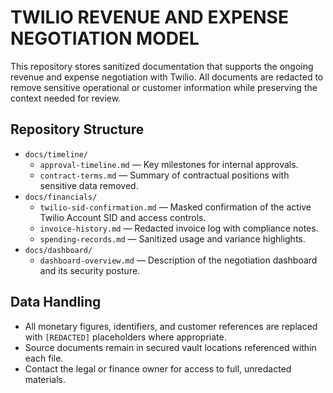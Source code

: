 # TWILIO REVENUE AND EXPENSE NEGOTIATION MODEL

This repository stores sanitized documentation that supports the ongoing revenue and expense negotiation with Twilio. All documents are redacted to remove sensitive operational or customer information while preserving the context needed for review.

## Repository Structure
- `docs/timeline/`
  - `approval-timeline.md` — Key milestones for internal approvals.
  - `contract-terms.md` — Summary of contractual positions with sensitive data removed.
- `docs/financials/`
  - `twilio-sid-confirmation.md` — Masked confirmation of the active Twilio Account SID and access controls.
  - `invoice-history.md` — Redacted invoice log with compliance notes.
  - `spending-records.md` — Sanitized usage and variance highlights.
- `docs/dashboard/`
  - `dashboard-overview.md` — Description of the negotiation dashboard and its security posture.

## Data Handling
- All monetary figures, identifiers, and customer references are replaced with `[REDACTED]` placeholders where appropriate.
- Source documents remain in secured vault locations referenced within each file.
- Contact the legal or finance owner for access to full, unredacted materials.
